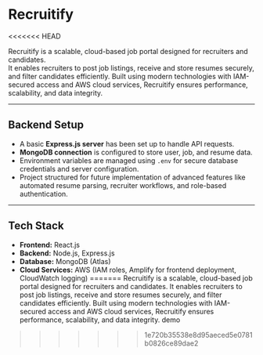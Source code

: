 # Recruitify
<<<<<<< HEAD

Recruitify is a scalable, cloud-based job portal designed for recruiters and candidates.  
It enables recruiters to post job listings, receive and store resumes securely, and filter candidates efficiently.
Built using modern technologies with IAM-secured access and AWS cloud services, Recruitify ensures performance, scalability, and data integrity.

---

## Backend Setup
- A basic **Express.js server** has been set up to handle API requests.
- **MongoDB connection** is configured to store user, job, and resume data.
- Environment variables are managed using `.env` for secure database credentials and server configuration.
- Project structured for future implementation of advanced features like automated resume parsing, recruiter workflows, and role-based authentication.

---

## Tech Stack
- **Frontend:** React.js  
- **Backend:** Node.js, Express.js  
- **Database:** MongoDB (Atlas)  
- **Cloud Services:** AWS (IAM roles, Amplify for frontend deployment, CloudWatch logging)
=======
Recruitify is a scalable, cloud-based job portal designed for recruiters and candidates. It enables recruiters to post job listings, receive and store resumes securely, and filter candidates efficiently. Built using modern technologies with IAM-secured access and AWS cloud services, Recruitify ensures performance, scalability, and data integrity.
demo
>>>>>>> 1e720b35538e8d95aeced5e0781b0826ce89dae2
